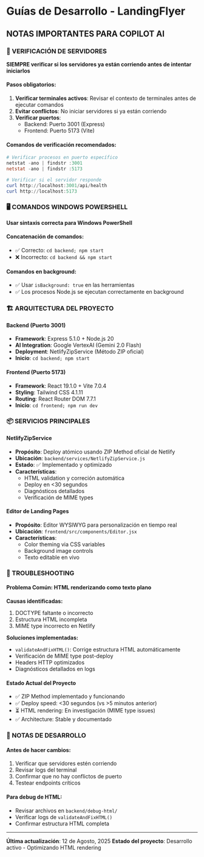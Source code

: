 # Guías de Desarrollo - LandingFlyer

## NOTAS IMPORTANTES PARA COPILOT AI

### 🚨 VERIFICACIÓN DE SERVIDORES
**SIEMPRE verificar si los servidores ya están corriendo antes de intentar iniciarlos**

#### Pasos obligatorios:
1. **Verificar terminales activos**: Revisar el contexto de terminales antes de ejecutar comandos
2. **Evitar conflictos**: No iniciar servidores si ya están corriendo
3. **Verificar puertos**: 
   - Backend: Puerto 3001 (Express)
   - Frontend: Puerto 5173 (Vite)

#### Comandos de verificación recomendados:
```powershell
# Verificar procesos en puerto específico
netstat -ano | findstr :3001
netstat -ano | findstr :5173

# Verificar si el servidor responde
curl http://localhost:3001/api/health
curl http://localhost:5173
```

### 🖥️ COMANDOS WINDOWS POWERSHELL
**Usar sintaxis correcta para Windows PowerShell**

#### Concatenación de comandos:
- ✅ Correcto: `cd backend; npm start`
- ❌ Incorrecto: `cd backend && npm start`

#### Comandos en background:
- ✅ Usar `isBackground: true` en las herramientas
- ✅ Los procesos Node.js se ejecutan correctamente en background

### 🏗️ ARQUITECTURA DEL PROYECTO

#### Backend (Puerto 3001)
- **Framework**: Express 5.1.0 + Node.js 20
- **AI Integration**: Google VertexAI (Gemini 2.0 Flash)
- **Deployment**: NetlifyZipService (Método ZIP oficial)
- **Inicio**: `cd backend; npm start`

#### Frontend (Puerto 5173)
- **Framework**: React 19.1.0 + Vite 7.0.4
- **Styling**: Tailwind CSS 4.1.11
- **Routing**: React Router DOM 7.7.1
- **Inicio**: `cd frontend; npm run dev`

### 📦 SERVICIOS PRINCIPALES

#### NetlifyZipService
- **Propósito**: Deploy atómico usando ZIP Method oficial de Netlify
- **Ubicación**: `backend/services/NetlifyZipService.js`
- **Estado**: ✅ Implementado y optimizado
- **Características**:
  - HTML validation y correción automática
  - Deploy en <30 segundos
  - Diagnósticos detallados
  - Verificación de MIME types

#### Editor de Landing Pages
- **Propósito**: Editor WYSIWYG para personalización en tiempo real
- **Ubicación**: `frontend/src/components/Editor.jsx`
- **Características**:
  - Color theming via CSS variables
  - Background image controls
  - Texto editable en vivo

### 🔧 TROUBLESHOOTING

#### Problema Común: HTML renderizando como texto plano
**Causas identificadas:**
1. DOCTYPE faltante o incorrecto
2. Estructura HTML incompleta
3. MIME type incorrecto en Netlify

**Soluciones implementadas:**
- `validateAndFixHTML()`: Corrige estructura HTML automáticamente
- Verificación de MIME type post-deploy
- Headers HTTP optimizados
- Diagnósticos detallados en logs

#### Estado Actual del Proyecto
- ✅ ZIP Method implementado y funcionando
- ✅ Deploy speed: <30 segundos (vs >5 minutos anterior)
- ⏳ HTML rendering: En investigación (MIME type issues)
- ✅ Architecture: Stable y documentado

### 📝 NOTAS DE DESARROLLO

#### Antes de hacer cambios:
1. Verificar que servidores estén corriendo
2. Revisar logs del terminal
3. Confirmar que no hay conflictos de puerto
4. Testear endpoints críticos

#### Para debug de HTML:
- Revisar archivos en `backend/debug-html/`
- Verificar logs de `validateAndFixHTML()`
- Confirmar estructura HTML completa

---

**Última actualización**: 12 de Agosto, 2025
**Estado del proyecto**: Desarrollo activo - Optimizando HTML rendering
